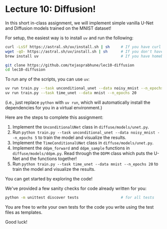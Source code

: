 # Lecture 10: Diffusion!

In this short in-class assignment, we will implement simple vanilla U-Net
and Diffusion models trained on the MNIST dataset!

For setup, the easiest way is to install `uv` and run the following:
```bash
curl -LsSf https://astral.sh/uv/install.sh | sh     # If you have curl (windows/mac/linux) OR
wget -qO- https://astral.sh/uv/install.sh | sh      # If you don't have curl OR
brew install uv                                     # If you have homebrew

git clone https://github.com/tejasprabhune/lec10-diffusion
cd lec10-diffusion
```

To run any of the scripts, you can use `uv`:
```bash
uv run train.py --task unconditional_unet --data noisy_mnist --n_epochs 5
uv run train.py --task time_unet --data mnist --n_epochs 20
```

(i.e., just replace `python` with `uv run`, which will automatically install
the dependencies for you in a virtual environment.)

Here are the steps to complete this assignment:

1. Implement the `UnconditionalUNet` class in `diffuse/models/unet.py`.
2. Run `python train.py --task unconditional_unet --data noisy_mnist --n_epochs 5`
   to train the model and visualize the results.
3. Implement the `TimeConditionalUNet` class in `diffuse/models/unet.py`.
4. Implement the `ddpm_forward` and `ddpm_sample` functions in `diffuse/models/ddpm.py`.
   Read through the `DDPM` class which puts the U-Net and the functions together!
5. Run `python train.py --task time_unet --data mnist --n_epochs 20` to train the model
   and visualize the results.

You can get started by exploring the code!

We've provided a few sanity checks for code already written for you:

```bash
python -m unittest discover tests                   # for all tests
```

You are free to write your own tests for the code you write using the
test files as templates.

Good luck!

